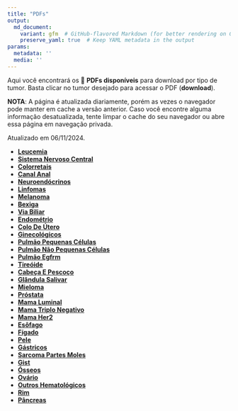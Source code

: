 ```yaml
---
title: "PDFs"
output: 
  md_document:
    variant: gfm  # GitHub-flavored Markdown (for better rendering on GitHub)
    preserve_yaml: true  # Keep YAML metadata in the output
params:
  metadata: ''
  media: ''
---
```


Aqui você encontrará os 📝 **PDFs disponíveis** para download por tipo
de tumor. Basta clicar no tumor desejado para acessar o PDF
(**download**).

**NOTA**: A página é atualizada diariamente, porém as vezes o navegador
pode manter em cache a versão anterior. Caso você encontre alguma
informação desatualizada, tente limpar o cache do seu navegador ou abre
essa página em navegação privada.

Atualizado em 06/11/2024.

- [**Leucemia**](https://coeoralmeds-e768.restdb.io/media/672b1772f63b80480004a94f?download=true)
- [**Sistema Nervoso
  Central**](https://coeoralmeds-e768.restdb.io/media/672b1774f63b80480004a952?download=true)
- [**Colorretais**](https://coeoralmeds-e768.restdb.io/media/672b1776f63b80480004a957?download=true)
- [**Canal
  Anal**](https://coeoralmeds-e768.restdb.io/media/672b1777f63b80480004a959?download=true)
- [**Neuroendócrinos**](https://coeoralmeds-e768.restdb.io/media/672b1778f63b80480004a95b?download=true)
- [**Linfomas**](https://coeoralmeds-e768.restdb.io/media/672b177af63b80480004a95d?download=true)
- [**Melanoma**](https://coeoralmeds-e768.restdb.io/media/672b177bf63b80480004a95f?download=true)
- [**Bexiga**](https://coeoralmeds-e768.restdb.io/media/672b177cf63b80480004a961?download=true)
- [**Via
  Biliar**](https://coeoralmeds-e768.restdb.io/media/672b177df63b80480004a963?download=true)
- [**Endométrio**](https://coeoralmeds-e768.restdb.io/media/672b177ef63b80480004a965?download=true)
- [**Colo De
  Útero**](https://coeoralmeds-e768.restdb.io/media/672b1780f63b80480004a967?download=true)
- [**Ginecológicos**](https://coeoralmeds-e768.restdb.io/media/672b1781f63b80480004a969?download=true)
- [**Pulmão Pequenas
  Células**](https://coeoralmeds-e768.restdb.io/media/672b1782f63b80480004a96b?download=true)
- [**Pulmão Não Pequenas
  Células**](https://coeoralmeds-e768.restdb.io/media/672b1783f63b80480004a96d?download=true)
- [**Pulmão
  Egfrm**](https://coeoralmeds-e768.restdb.io/media/672b1784f63b80480004a96f?download=true)
- [**Tireóide**](https://coeoralmeds-e768.restdb.io/media/672b1787f63b80480004a973?download=true)
- [**Cabeça E
  Pescoço**](https://coeoralmeds-e768.restdb.io/media/672b1788f63b80480004a975?download=true)
- [**Glândula
  Salivar**](https://coeoralmeds-e768.restdb.io/media/672b1789f63b80480004a977?download=true)
- [**Mieloma**](https://coeoralmeds-e768.restdb.io/media/672b178af63b80480004a979?download=true)
- [**Próstata**](https://coeoralmeds-e768.restdb.io/media/672b178bf63b80480004a97b?download=true)
- [**Mama
  Luminal**](https://coeoralmeds-e768.restdb.io/media/672b178ef63b80480004a97f?download=true)
- [**Mama Triplo
  Negativo**](https://coeoralmeds-e768.restdb.io/media/672b178ff63b80480004a981?download=true)
- [**Mama
  Her2**](https://coeoralmeds-e768.restdb.io/media/672b1790f63b80480004a983?download=true)
- [**Esôfago**](https://coeoralmeds-e768.restdb.io/media/672b1791f63b80480004a985?download=true)
- [**Fígado**](https://coeoralmeds-e768.restdb.io/media/672b1792f63b80480004a987?download=true)
- [**Pele**](https://coeoralmeds-e768.restdb.io/media/672b1793f63b80480004a989?download=true)
- [**Gástricos**](https://coeoralmeds-e768.restdb.io/media/672b1794f63b80480004a98b?download=true)
- [**Sarcoma Partes
  Moles**](https://coeoralmeds-e768.restdb.io/media/672b1795f63b80480004a98d?download=true)
- [**Gist**](https://coeoralmeds-e768.restdb.io/media/672b1797f63b80480004a98f?download=true)
- [**Ósseos**](https://coeoralmeds-e768.restdb.io/media/672b1798f63b80480004a991?download=true)
- [**Ovário**](https://coeoralmeds-e768.restdb.io/media/672b1799f63b80480004a993?download=true)
- [**Outros
  Hematológicos**](https://coeoralmeds-e768.restdb.io/media/672b179af63b80480004a996?download=true)
- [**Rim**](https://coeoralmeds-e768.restdb.io/media/672b179cf63b80480004a998?download=true)
- [**Pâncreas**](https://coeoralmeds-e768.restdb.io/media/672b179df63b80480004a99a?download=true)
